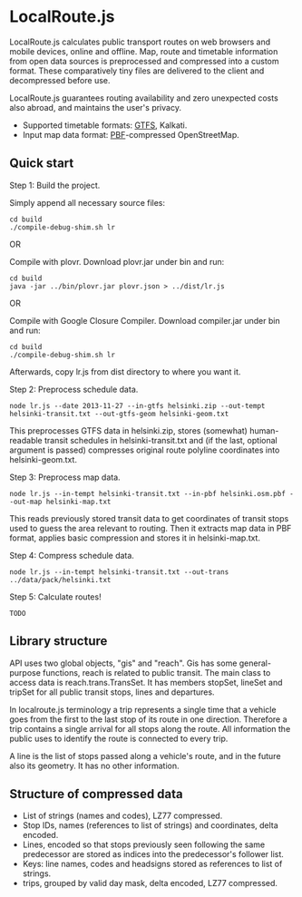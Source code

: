 # LocalRoute.js

LocalRoute.js calculates public transport routes on web browsers and mobile
devices, online and offline. Map, route and timetable information from
open data sources is preprocessed and compressed into a custom format.
These comparatively tiny files are delivered to the client and decompressed
before use.

LocalRoute.js guarantees routing availability and zero unexpected costs also
abroad, and maintains the user's privacy.

- Supported timetable formats: [GTFS](https://developers.google.com/transit/gtfs/), Kalkati.
- Input map data format: [PBF](https://developers.google.com/protocol-buffers/)-compressed OpenStreetMap.

## Quick start

Step 1: Build the project.

Simply append all necessary source files:
```
cd build
./compile-debug-shim.sh lr
```

OR

Compile with plovr. Download plovr.jar under bin and run:
```
cd build
java -jar ../bin/plovr.jar plovr.json > ../dist/lr.js
```

OR

Compile with Google Closure Compiler. Download compiler.jar under bin and run:
```
cd build
./compile-debug-shim.sh lr
```

Afterwards, copy lr.js from dist directory to where you want it.

Step 2: Preprocess schedule data.

```
node lr.js --date 2013-11-27 --in-gtfs helsinki.zip --out-tempt helsinki-transit.txt --out-gtfs-geom helsinki-geom.txt
```

This preprocesses GTFS data in helsinki.zip, stores (somewhat) human-readable transit schedules in helsinki-transit.txt and
(if the last, optional argument is passed) compresses original route polyline coordinates into helsinki-geom.txt.

Step 3: Preprocess map data.

```
node lr.js --in-tempt helsinki-transit.txt --in-pbf helsinki.osm.pbf --out-map helsinki-map.txt
```

This reads previously stored transit data to get coordinates of transit stops used to guess the area relevant to routing.
Then it extracts map data in PBF format, applies basic compression and stores it in helsinki-map.txt.

Step 4: Compress schedule data.

```
node lr.js --in-tempt helsinki-transit.txt --out-trans ../data/pack/helsinki.txt
```

Step 5: Calculate routes!

```
TODO
```

## Library structure

API uses two global objects, "gis" and "reach". Gis has some general-purpose
functions, reach is related to public transit. The main class to access data
is reach.trans.TransSet. It has members stopSet, lineSet and tripSet for all
public transit stops, lines and departures.

In localroute.js terminology a trip represents a single time that a vehicle goes
from the first to the last stop of its route in one direction. Therefore a
trip contains a single arrival for all stops along the route. All information
the public uses to identify the route is connected to every trip.

A line is the list of stops passed along a vehicle's route, and in the future
also its geometry. It has no other information.

## Structure of compressed data

* List of strings (names and codes), LZ77 compressed.
* Stop IDs, names (references to list of strings) and coordinates, delta encoded.
* Lines, encoded so that stops previously seen following the same predecessor are stored as indices into the predecessor's follower list.
* Keys: line names, codes and headsigns stored as references to list of strings.
* trips, grouped by valid day mask, delta encoded, LZ77 compressed.

